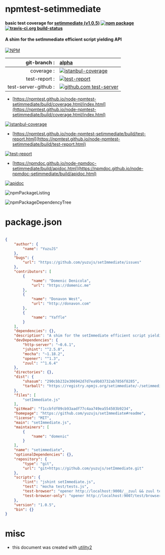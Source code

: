 # npmtest-setimmediate

#### basic test coverage for  [setimmediate (v1.0.5)](https://github.com/yuzujs/setImmediate#readme)  [![npm package](https://img.shields.io/npm/v/npmtest-setimmediate.svg?style=flat-square)](https://www.npmjs.org/package/npmtest-setimmediate) [![travis-ci.org build-status](https://api.travis-ci.org/npmtest/node-npmtest-setimmediate.svg)](https://travis-ci.org/npmtest/node-npmtest-setimmediate)

#### A shim for the setImmediate efficient script yielding API

[![NPM](https://nodei.co/npm/setimmediate.png?downloads=true&downloadRank=true&stars=true)](https://www.npmjs.com/package/setimmediate)

| git-branch : | [alpha](https://github.com/npmtest/node-npmtest-setimmediate/tree/alpha)|
|--:|:--|
| coverage : | [![istanbul-coverage](https://npmtest.github.io/node-npmtest-setimmediate/build/coverage.badge.svg)](https://npmtest.github.io/node-npmtest-setimmediate/build/coverage.html/index.html)|
| test-report : | [![test-report](https://npmtest.github.io/node-npmtest-setimmediate/build/test-report.badge.svg)](https://npmtest.github.io/node-npmtest-setimmediate/build/test-report.html)|
| test-server-github : | [![github.com test-server](https://npmtest.github.io/node-npmtest-setimmediate/GitHub-Mark-32px.png)](https://npmtest.github.io/node-npmtest-setimmediate/build/app/index.html) | | build-artifacts : | [![build-artifacts](https://npmtest.github.io/node-npmtest-setimmediate/glyphicons_144_folder_open.png)](https://github.com/npmtest/node-npmtest-setimmediate/tree/gh-pages/build)|

- [https://npmtest.github.io/node-npmtest-setimmediate/build/coverage.html/index.html](https://npmtest.github.io/node-npmtest-setimmediate/build/coverage.html/index.html)

[![istanbul-coverage](https://npmtest.github.io/node-npmtest-setimmediate/build/screenCapture.buildCi.browser.%252Ftmp%252Fbuild%252Fcoverage.lib.html.png)](https://npmtest.github.io/node-npmtest-setimmediate/build/coverage.html/index.html)

- [https://npmtest.github.io/node-npmtest-setimmediate/build/test-report.html](https://npmtest.github.io/node-npmtest-setimmediate/build/test-report.html)

[![test-report](https://npmtest.github.io/node-npmtest-setimmediate/build/screenCapture.buildCi.browser.%252Ftmp%252Fbuild%252Ftest-report.html.png)](https://npmtest.github.io/node-npmtest-setimmediate/build/test-report.html)

- [https://npmdoc.github.io/node-npmdoc-setimmediate/build/apidoc.html](https://npmdoc.github.io/node-npmdoc-setimmediate/build/apidoc.html)

[![apidoc](https://npmdoc.github.io/node-npmdoc-setimmediate/build/screenCapture.buildCi.browser.%252Ftmp%252Fbuild%252Fapidoc.html.png)](https://npmdoc.github.io/node-npmdoc-setimmediate/build/apidoc.html)

![npmPackageListing](https://npmtest.github.io/node-npmtest-setimmediate/build/screenCapture.npmPackageListing.svg)

![npmPackageDependencyTree](https://npmtest.github.io/node-npmtest-setimmediate/build/screenCapture.npmPackageDependencyTree.svg)



# package.json

```json

{
    "author": {
        "name": "YuzuJS"
    },
    "bugs": {
        "url": "https://github.com/yuzujs/setImmediate/issues"
    },
    "contributors": [
        {
            "name": "Domenic Denicola",
            "url": "https://domenic.me"
        },
        {
            "name": "Donavon West",
            "url": "http://donavon.com"
        },
        {
            "name": "Yaffle"
        }
    ],
    "dependencies": {},
    "description": "A shim for the setImmediate efficient script yielding API",
    "devDependencies": {
        "http-server": "~0.6.1",
        "jshint": "^2.5.0",
        "mocha": "~1.18.2",
        "opener": "^1.3",
        "zuul": "^1.6.4"
    },
    "directories": {},
    "dist": {
        "shasum": "290cbb232e306942d7d7ea9b83732ab7856f8285",
        "tarball": "https://registry.npmjs.org/setimmediate/-/setimmediate-1.0.5.tgz"
    },
    "files": [
        "setImmediate.js"
    ],
    "gitHead": "f1ccbfdf09cb93aadf77c4aa749ea554503b9234",
    "homepage": "https://github.com/yuzujs/setImmediate#readme",
    "license": "MIT",
    "main": "setImmediate.js",
    "maintainers": [
        {
            "name": "domenic"
        }
    ],
    "name": "setimmediate",
    "optionalDependencies": {},
    "repository": {
        "type": "git",
        "url": "git+https://github.com/yuzujs/setImmediate.git"
    },
    "scripts": {
        "lint": "jshint setImmediate.js",
        "test": "mocha test/tests.js",
        "test-browser": "opener http://localhost:9008/__zuul && zuul test/tests.js --ui mocha-bdd --local 9008",
        "test-browser-only": "opener http://localhost:9007/test/browserOnly/index.html && http-server . -p 9007"
    },
    "version": "1.0.5",
    "bin": {}
}
```



# misc
- this document was created with [utility2](https://github.com/kaizhu256/node-utility2)
